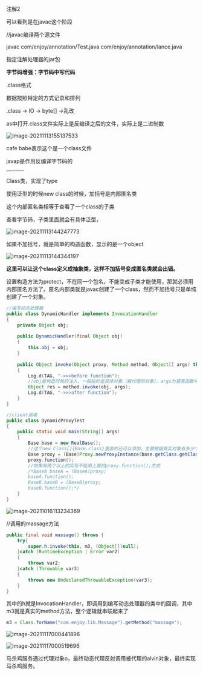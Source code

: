 注解2

可以看到是在javac这个阶段

//javac编译两个源文件

javac com/enjoy/annotation/Test.java com/enjoy/annotation/lance.java

指定注解处理器的jar包



**字节码增强：字节码中写代码**

.class格式

数据按照特定的方式记录和排列

.class -> IO -> byte[] ->乱改

as中打开.class文件实际上是反编译之后的文件，实际上是二进制数

![image-20211113155137533](C:\Users\Admin\AppData\Roaming\Typora\typora-user-images\image-20211113155137533.png)

cafe babe表示这个是一个class文件

javap是作用反编译字节码的



<img src="C:\Users\Admin\AppData\Roaming\Typora\typora-user-images\image-20211111223012031.png" alt="image-20211111223012031" style="zoom:25%;" />

Class类，实现了type



使用泛型的时候new class的时候，加括号是内部匿名类

这个内部匿名类相等于查看了一个class的子类

查看字节码，子类里面就会有具体泛型，

![image-20211113144247773](C:\Users\Admin\AppData\Roaming\Typora\typora-user-images\image-20211113144247773.png)

如果不加括号，就是简单的构造函数，显示的是一个object

![image-20211113144344197](C:\Users\Admin\AppData\Roaming\Typora\typora-user-images\image-20211113144344197.png)



**这里可以让这个class定义成抽象类，这样不加括号变成匿名类就会出错。**

设置构造方法为protect，不在同一个包名，不能变成子类才能使用，那就必须用内部匿名方法了。匿名内部类就是javac创建了一个class，然而不加括号只是单纯创建了一个对象。







```java
//编写动态处理器
public class DynamicHandler implements InvocationHandler
{
    private Object obj;
    
    public DynamicHandler(final Object obj)
    {
        this.obj = obj;
    }
    
    public Object invoke(Object proxy, Method method, Object[] args) throws Throwable
    {
        Log.d(TAG, "->>>before function");
        //obj是构造时候的注入，一般指的是具体对象（被代理的对象），args为基类函数中的参数，method为实际的方法，意思就是调用obj真实对象的method方法，且参数为args
        Object res = method.invoke(obj, args);
        Log.d(TAG, "->>>after function");
    }
}
```



```java
//client调用
public class DynamicProxyTest
{
    public static void main(String[] args)
    {
        Base base = new RealBase();
        //这个new Class[]{Base.class}里面的还可以添加，主要根据真实对象有多少个实现，这里实现了Base就只添加Base.class即可
        Base proxy = (Base)Proxy.newProxyInstance(base.getClass.getClassLoader(), new Class[]{Base.class}, DynamicHandler);
        proxy.function();
        //如果有两个以上的实现不能用上面的proxy.function();方式
        /*BaseA baseA = (BaseA)proxy;
        baseA.function();
        BaseB baseB = (BaseB)proxy;
        baseB.function();*/
    }
}
```

![image-20211016113234369](C:\Users\Admin\AppData\Roaming\Typora\typora-user-images\image-20211016113234369.png)

//调用的massage方法

```java
public final void massage() throws {
    try{
        super.h.invoke(this, m3, (Object[])null);
    }catch (RuntimeException | Error var2)
    {
        throws var2;
    }catch (Throwable var3)
    {
        throws new UndeclaredThrowableException(var3);
    }
}
```

其中的h就是InvocationHandler，即调用到编写动态处理器的类中的回调，其中m3就是真实的method方法，整个逻辑就串联起来了

```java
m3 = Class.forName("com.enjoy.lib.Massage").getMethod("massage");
```



![image-20211117000441896](C:\Users\Admin\AppData\Roaming\Typora\typora-user-images\image-20211117000441896.png)

![image-20211117000519696](C:\Users\Admin\AppData\Roaming\Typora\typora-user-images\image-20211117000519696.png)

马杀鸡服务通过代理对象o，最终动态代理反射调用被代理的alvin对象，最终实现马杀鸡服务。
